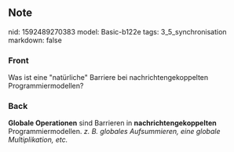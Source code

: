 ## Note
nid: 1592489270383
model: Basic-b122e
tags: 3_5_synchronisation
markdown: false

### Front
Was ist eine "natürliche" Barriere bei nachrichtengekoppelten Programmiermodellen?

### Back
<b>Globale Operationen</b> sind Barrieren in <b>nachrichtengekoppelten</b> Programmiermodellen. <i>z. B. globales Aufsummieren, eine globale Multiplikation, etc. </i>
